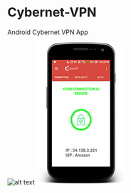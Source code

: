 # Cybernet-VPN
Android Cybernet VPN App

![alt text](screenshots/playtore.png " ")
![alt text](screenshots/connected.png " ")
